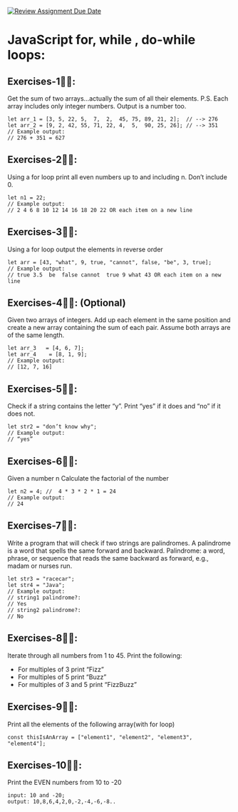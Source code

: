 [![Review Assignment Due Date](https://classroom.github.com/assets/deadline-readme-button-24ddc0f5d75046c5622901739e7c5dd533143b0c8e959d652212380cedb1ea36.svg)](https://classroom.github.com/a/iGhGbEcB)
# JavaScript for, while , do-while loops:

## Exercises-1👨‍💻:  

Get the sum of two arrays…actually the sum of all their elements.
P.S. Each array includes only integer numbers. Output is a number too.

```
let arr_1 = [3, 5, 22, 5,  7,  2,  45, 75, 89, 21, 2];  // --> 276
let arr_2 = [9, 2, 42, 55, 71, 22, 4,  5,  90, 25, 26]; // --> 351
// Example output: 
// 276 + 351 = 627
```

## Exercises-2👨‍💻:

Using a for loop print all even numbers up to and including n. Don’t include 0.

```
let n1 = 22; 
// Example output: 
// 2 4 6 8 10 12 14 16 18 20 22 OR each item on a new line
```

## Exercises-3👨‍💻:

Using a for loop output the elements in reverse order


```
let arr = [43, "what", 9, true, "cannot", false, "be", 3, true];
// Example output: 
// true 3.5  be  false cannot  true 9 what 43 OR each item on a new line
```

## Exercises-4👨‍💻: (Optional)

Given two arrays of integers. Add up each element in the same position and
create a new array containing the sum of each pair. Assume both arrays are of the same length.

```
let arr_3   = [4, 6, 7];
let arr_4    = [8, 1, 9];
// Example output: 
// [12, 7, 16]
```

## Exercises-5👨‍💻:

Check if a string contains the letter “y”. Print “yes” if it does and “no” if it does not.

```
let str2 = "don’t know why";
// Example output: 
// “yes” 
```

## Exercises-6👨‍💻:

Given a number n Calculate the factorial of the number

```
let n2 = 4; //  4 * 3 * 2 * 1 = 24
// Example output:
// 24
```

## Exercises-7👨‍💻:

Write a program that will check if two strings are palindromes. A palindrome is a word that spells the same forward and backward.
Palindrome: a word, phrase, or sequence that reads the same backward as
forward, e.g., madam or nurses run.

```
let str3 = "racecar";
let str4 = "Java";
// Example output:
// string1 palindrome?: 
// Yes 
// string2 palindrome?: 
// No 
```

## Exercises-8👨‍💻:

Iterate through all numbers from 1 to 45. Print the following:
- For multiples of 3 print “Fizz”
- For multiples of 5 print “Buzz”
- For multiples of 3 and 5 print “FizzBuzz”

## Exercises-9👨‍💻:

Print all the elements of the following array(with for loop)

```
const thisIsAnArray = ["element1", "element2", "element3", "element4"];
```

## Exercises-10👨‍💻:

Print the EVEN numbers from 10 to -20

```
input: 10 and -20;
output: 10,8,6,4,2,0,-2,-4,-6,-8..
```